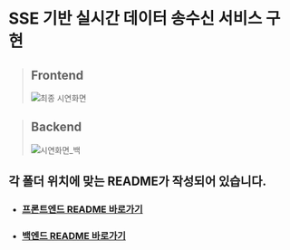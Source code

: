 # SSE 기반 실시간 데이터 송수신 서비스 구현
> ## Frontend
> ![최종 시연화면](https://github.com/user-attachments/assets/91d77fe8-7de5-41d8-a13a-ecaf97e9fc03)

> ## Backend
> ![시연화면_백](https://github.com/user-attachments/assets/a3803aa8-70f5-4881-bc8a-18f68e3d6a77)
## 각 폴더 위치에 맞는 README가 작성되어 있습니다.
- ### [프론트엔드 README 바로가기](frontend/README.md)
- ### [백엔드 README 바로가기](backend/README.md)
